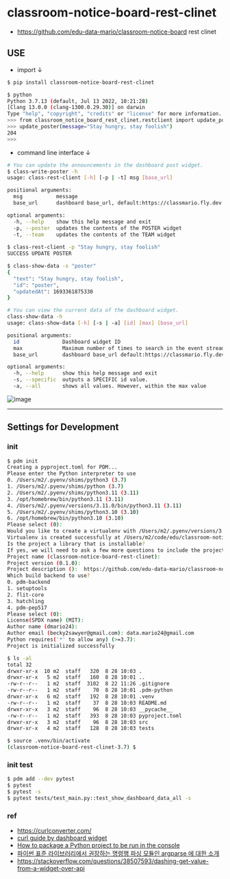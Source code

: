 # classroom-notice-board-rest-clinet
- https://github.com/edu-data-mario/classroom-notice-board rest clinet

## USE
- import ↓
```bash
$ pip install classroom-notice-board-rest-clinet

$ python
Python 3.7.13 (default, Jul 13 2022, 10:21:28) 
[Clang 13.0.0 (clang-1300.0.29.30)] on darwin
Type "help", "copyright", "credits" or "license" for more information.
>>> from classroom_notice_board_rest_clinet.restclient import update_poster
>>> update_poster(message="Stay hungry, stay foolish")
204
>>> 
```

- command line interface ↓
```bash
# You can update the announcements in the dashboard post widget.
$ class-write-poster -h
usage: class-rest-client [-h] [-p | -t] msg [base_url]

positional arguments:
  msg           message
  base_url      dashboard base_url, default:https://classmario.fly.dev

optional arguments:
  -h, --help    show this help message and exit
  -p, --poster  updates the contents of the POSTER widget
  -t, --team    updates the contents of the TEAM widget
  
$ class-rest-client -p "Stay hungry, stay foolish"
SUCCESS UPDATE POSTER

$ class-show-data -s "poster"
{
  "text": "Stay hungry, stay foolish",
  "id": "poster",
  "updatedAt": 1693361875330
}

# You can view the current data of the dashboard widget.
class-show-data -h
usage: class-show-data [-h] [-s | -a] [id] [max] [base_url]

positional arguments:
  id              Dashboard widget ID
  max             Maximum number of times to search in the event stream
  base_url        dashboard base_url default:https://classmario.fly.dev

optional arguments:
  -h, --help      show this help message and exit
  -s, --specific  outputs a SPECIFIC id value.
  -a, --all       shows all values. However, within the max value


```

![image](https://github.com/edu-data-mario/classroom-notice-board-rest-clinet/assets/134017660/7a014960-f525-4eb0-ae64-90588e98d4d4)

----

## Settings for Development

### init
```bash
$ pdm init
Creating a pyproject.toml for PDM...
Please enter the Python interpreter to use
0. /Users/m2/.pyenv/shims/python3 (3.7)
1. /Users/m2/.pyenv/shims/python (3.7)
2. /Users/m2/.pyenv/shims/python3.11 (3.11)
3. /opt/homebrew/bin/python3.11 (3.11)
4. /Users/m2/.pyenv/versions/3.11.0/bin/python3.11 (3.11)
5. /Users/m2/.pyenv/shims/python3.10 (3.10)
6. /opt/homebrew/bin/python3.10 (3.10)
Please select (0):
Would you like to create a virtualenv with /Users/m2/.pyenv/versions/3.7.13/bin/python3? [y/n] (y):
Virtualenv is created successfully at /Users/m2/code/edu/classroom-notice-board-rest-clinet/.venv
Is the project a library that is installable?
If yes, we will need to ask a few more questions to include the project name and build backend [y/n] (n): y
Project name (classroom-notice-board-rest-clinet):
Project version (0.1.0):
Project description ():  https://github.com/edu-data-mario/classroom-notice-board rest clinet
Which build backend to use?
0. pdm-backend
1. setuptools
2. flit-core
3. hatchling
4. pdm-pep517
Please select (0):
License(SPDX name) (MIT):
Author name (dmario24):
Author email (becky2sawyer@gmail.com): data.mario24@gmail.com
Python requires('*' to allow any) (>=3.7):
Project is initialized successfully

$ ls -al
total 32
drwxr-xr-x  10 m2  staff   320  8 28 10:03 .
drwxr-xr-x   5 m2  staff   160  8 28 10:01 ..
-rw-r--r--   1 m2  staff  3102  8 22 11:26 .gitignore
-rw-r--r--   1 m2  staff    70  8 28 10:01 .pdm-python
drwxr-xr-x   6 m2  staff   192  8 28 10:01 .venv
-rw-r--r--   1 m2  staff    37  8 28 10:03 README.md
drwxr-xr-x   3 m2  staff    96  8 28 10:03 __pycache__
-rw-r--r--   1 m2  staff   393  8 28 10:03 pyproject.toml
drwxr-xr-x   3 m2  staff    96  8 28 10:03 src
drwxr-xr-x   4 m2  staff   128  8 28 10:03 tests

$ source .venv/bin/activate
(classroom-notice-board-rest-clinet-3.7) $  
```

### init test
```bash
$ pdm add --dev pytest
$ pytest
$ pytest -s
$ pytest tests/test_main.py::test_show_dashboard_data_all -s
```

### ref
- https://curlconverter.com/
- [curl guide by dashboard widget](https://github.com/Shopify/dashing/issues/56#issuecomment-11743170)
- [How to package a Python project to be run in the console](https://stackoverflow.com/questions/69638969/how-to-package-a-python-project-to-be-run-in-the-console)
- [파이썬 표준 라이브러리에서 권장하는 명령행 파싱 모듈인 argparse 에 대한 소개](https://docs.python.org/ko/3/howto/argparse.html#argparse-tutorial)
- https://stackoverflow.com/questions/38507593/dashing-get-value-from-a-widget-over-api